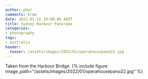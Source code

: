 ```yaml
---
author: phwl
comments: true
date: 2022-01-15 19:00:00 AEDT
title: Sydney Harbour Panorama
categories:
- photography
tags:
- australia
header:
  teaser: /assets/images/2022/01/operahousepano22.jpg
---
```

Taken from the Harbour Bridge.
{% include figure image_path="/assets/images/2022/01/operahousepano22.jpg" %}
